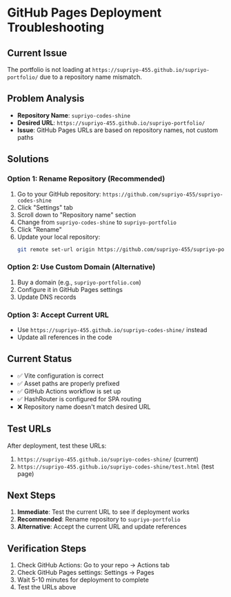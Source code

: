 # GitHub Pages Deployment Troubleshooting

## Current Issue
The portfolio is not loading at `https://supriyo-455.github.io/supriyo-portfolio/` due to a repository name mismatch.

## Problem Analysis
- **Repository Name**: `supriyo-codes-shine`
- **Desired URL**: `https://supriyo-455.github.io/supriyo-portfolio/`
- **Issue**: GitHub Pages URLs are based on repository names, not custom paths

## Solutions

### Option 1: Rename Repository (Recommended)
1. Go to your GitHub repository: `https://github.com/supriyo-455/supriyo-codes-shine`
2. Click "Settings" tab
3. Scroll down to "Repository name" section
4. Change from `supriyo-codes-shine` to `supriyo-portfolio`
5. Click "Rename"
6. Update your local repository:
   ```bash
   git remote set-url origin https://github.com/supriyo-455/supriyo-portfolio.git
   ```

### Option 2: Use Custom Domain (Alternative)
1. Buy a domain (e.g., `supriyo-portfolio.com`)
2. Configure it in GitHub Pages settings
3. Update DNS records

### Option 3: Accept Current URL
- Use `https://supriyo-455.github.io/supriyo-codes-shine/` instead
- Update all references in the code

## Current Status
- ✅ Vite configuration is correct
- ✅ Asset paths are properly prefixed
- ✅ GitHub Actions workflow is set up
- ✅ HashRouter is configured for SPA routing
- ❌ Repository name doesn't match desired URL

## Test URLs
After deployment, test these URLs:
1. `https://supriyo-455.github.io/supriyo-codes-shine/` (current)
2. `https://supriyo-455.github.io/supriyo-codes-shine/test.html` (test page)

## Next Steps
1. **Immediate**: Test the current URL to see if deployment works
2. **Recommended**: Rename repository to `supriyo-portfolio`
3. **Alternative**: Accept the current URL and update references

## Verification Steps
1. Check GitHub Actions: Go to your repo → Actions tab
2. Check GitHub Pages settings: Settings → Pages
3. Wait 5-10 minutes for deployment to complete
4. Test the URLs above 